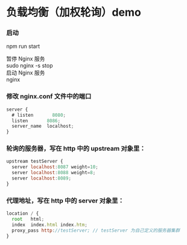 # 负载均衡（加权轮询）demo

### 启动
npm run start

暂停 Nginx 服务<br>
sudo nginx -s stop<br>
启动 Nginx 服务<br>
nginx<br>

### 修改 nginx.conf 文件中的端口
```js
server {
  # listen       8080;
  listen       8086;
  server_name  localhost;
}
```
### 轮询的服务器，写在 http 中的 upstream 对象里：
```js
upstream testServer {
  server localhost:8087 weight=10;
  server localhost:8088 weight=8;
  server localhost:8089;
}
```
### 代理地址，写在 http 中的 server 对象里：
```js
location / {
  root   html;
  index  index.html index.htm;
  proxy_pass http://testServer; // testServer 为自己定义的服务器集群
}
```
